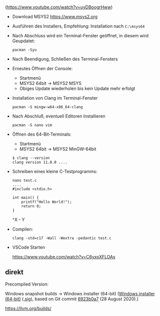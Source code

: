 (https://www.youtube.com/watch?v=uyDBoogrHww)

- Download MSYS2 https://www.msys2.org

- Ausführen des Installers, Empfehlung: Installation nach `C:\msys64`

- Nach Abschluss wird ein Terminal-Fenster geöffnet, in diesem wird Geupdatet:

  ```
  pacman -Syu
  ```

- Nach Beendigung, Schließen des Terminal-Fensters

- Erneutes Öffnen der Console:

  - Startmenü
  - MSYS2 64bit -> MSYS2 MSYS
  - Obiges Update wiederholen bis kein Update mehr erfolgt

- Installation von Clang im Terminal-Fenster

  ```
  pacman -S mingw-w64-x86_64-clang
  ```

- Nach Abschluß, eventuell Editoren Installieren

  ```
  pacman -S nano vim
  ```

- Öffnen des 64-Bit-Terminals:

  - Startmenü
  - MSYS2 64bit -> MSYS2 MinGW-64bit

  ```
  $ clang --version
  clang version 11.0.0 ....
  ```

- Schreiben eines kleine C-Testprogramms:

  ```
  nano test.c
  ....
  #include <stdio.h>
  
  int main() {
      printf("Hello World!");
      return 0;
  }
  ```

  ^X - Y

- Compilen:

  ```
  clang -std=c17 -Wall -Wextra -pedantic test.c
  ```

- VSCode Starten

  https://www.youtube.com/watch?v=C6yxoXFLOAs

  

  
  
  
  
  
  
  

## direkt

Precompiled Version:

Windows snapshot builds -> Windows installer (64-bit)
([Windows installer (64-bit)](https://prereleases.llvm.org/win-snapshots/LLVM-12.0.0-6923b0a7-win64.exe) [(.sig)](https://prereleases.llvm.org/win-snapshots/LLVM-12.0.0-6923b0a7-win64.exe.sig),  based on Git commit [6923b0a7](https://github.com/llvm/llvm-project/commit/6923b0a7) (28 August 2020).)

https://llvm.org/builds/



